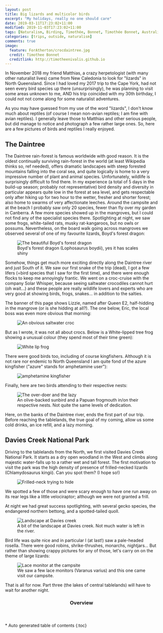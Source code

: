 ```yaml
---
layout: post
title: Big lizards and multicolor birds
excerpt: "My holidays, really no one should care"
date: 2019-03-11T17:23:02+11:00
modified: 2019-11-03T17:23:02+11:00
tags: [Naturalism, Birding, Timothée, Bonnet, Timothée Bonnet, Australia, Queensland, Daintree, Atherton, Birds, birdwatching, herpethology, reptiles, amphibians, mammals, outside, outdoor]
categories: [trips, outside, naturalism]
comments: true
image:
  feature: ForAtherton/crocdaintree.jpg
  credit: Timothee Bonnet
  creditlink: http://timotheenivalis.github.io
---
```


In November 2018 my friend Matthias, a crazy herpetologist (with many other naturalist lives) came from New Caledonia to look for "lizards" in North Queensland. 
Since I had loved my 2017 trip to the Cape York, had not seen every bird species up there (unsurprisingly), he was planning to visit some areas unknown to me, AND his trip coincided with my 30th birthday, I could not not come along for some naturalist adventures.

As you may have guessed from my use of the word "lizards", I don't know much about reptiles (of course I mean non-avian reptiles; I am fine with avian reptiles). I generally leave those to Matthias and other serious people, but did manage to notice and photograph a few rather large ones. So, here are a few pictures of birds and reptiles I really enjoyed. 

## The Daintree

The Daintree rain-forest is famous worldwide with good reason. It is the oldest continually surviving rain-forest in the world (at least Wikipedia thinks so, ref needed), offers dramatic landscapes with steep forested mountains falling into the coral sea, and quite logically is home to a very impressive number of plant and animal species. Unfortunately, wildlife is surprisingly difficult to find there. In my experience (a total of 5 days in the build-up season; probably not representative) bird density and diversity in particular appears quite low in the forest at sea level, and gets respectable only after hiking up for two hour to the wetter, fresher and shorter forest; also home to swarms of very affectionate leeches. Around the campsite and at the beach I probably saw only 20 species, fewer than fly over my garden in Canberra. A few more species showed up in the mangroves, but I could not find any of the specialist species there. Spotlighting at night, we saw some frogs, white-tailed rats, musky rat-kangaroos, but no owls or possums. Nevertheless, on the board walk going across mangroves we observed several of one of my favourite lizards, Boyd's forest dragon:
<figure>
  <img src="/images/ForAtherton/BoydsDragon.jpg"
  alt="The beautiful Boyd's forest dragon">
  <figcaption>Boyd's forest dragon (Lophosaurus boydii), yes it has scales shiny  </figcaption>
</figure>

Somehow, things get much more exciting directly along the Daintree river and just South of it. We saw our first snake of the trip (dead), I got a few lifers (=bird species that I saw for the first time), and there were enough flocks to keep me annoyingly frantic. We went on a croc-cruise with the company Solar Whisper, because seeing saltwater crocodiles cannot hurt (oh wait...) and these people are really wildlife lovers and experts who are very good at showing birds, frogs, snakes... in addition to the salties.

The banner of this page shows Lizzie, named after Queen E2, half-hidding in the mangrove (or is she hidding at all?). The one below, Eric, the local boss was even more obvious that morning:
<figure>
  <img src="/images/ForAtherton/croc.jpg"
  alt="An obvious saltwater croc">
</figure>

But as I wrote, it was not all about crocs. Below is a White-lipped tree frog showing a unusual colour (they spend most of their time green):
<figure>
  <img src="/images/ForAtherton/DSC3716WhiteLipFrog.jpg"
  alt="White lip frog">
</figure>

There were good birds too, including of course kingfishers. Although it is not rare nor endemic to North Queensland I am quite fond of the azure kingfisher ("azure" stands for amphetamine user"):
<figure>
  <img src="/images/ForAtherton/DSC3722AzureKingfisher.jpg"
  alt="amphetamine kingfisher">
</figure>

Finally, here are two birds attending to their respective nests:
<figure>
  <img src="/images/ForAtherton/nestdaintree.jpg"
  alt="The over-doer and the lazy">
    <figcaption>An olive-backed sunbird and a Papuan frogmouth in/on their respective nests. Not quite the same levels of dedication. </figcaption>
</figure>

Here, on the banks of the Daintree river, ends the first part of our trip. Before reaching the tablelands, the true goal of my coming, allow us some cold drinks, an ice refill, and a lazy morning.

## Davies Creek National Park

Driving to the tablelands from the North, we first visited Davies Creek National Park. It starts as a dry open woodland in the West and climbs along majestic water-falls up to a rather wet and tall forest. The first motivation to visit the park was the high density of presence of frilled-necked lizards (Chlamydosaurus kingii). Can you spot them? (I hope so!)
<figure>
  <img src="/images/ForAtherton/frilled.jpg"
  alt="Frilled-neck trying to hide">
</figure>
We spotted a few of those and were scary enough to have one run away on its rear legs like a little velociraptor; although we were not granted a frill.

At night we had great success spotlighting, with several gecko species, the endangered northern bettong, and a spotted-tailed quoll. 
<figure>
  <img src="/images/ForAtherton/DSC3897.jpg"
  alt="Landscape at Davies creek">
  <figcaption>A bit of the landscape at Davies creek. Not much water is left in the river. </figcaption>
</figure>

Bird life was quite nice and in particular I (at last!) saw a pale-headed rosella. There were good robins, shrike-thrushes, monarchs, nightjars... But rather than showing crappy pictures for any of those, let's carry on on the theme of large lizards:
<figure>
  <img src="/images/ForAtherton/DSC3995.jpg"
  alt="Lace monitor at the campsite">
  <figcaption>We saw a few lace monitors (Varanus varius) and this one came visit our campsite. </figcaption>
</figure>

That is all for now. Part three (the lakes of central tablelands) will have to wait for another night.

<section id="table-of-contents" class="toc">
  <header>
    <h3>Overview</h3>
  </header>
<div id="drawer" markdown="1">
*  Auto generated table of contents
{:toc}
</div>
</section><!-- /#table-of-contents -->
